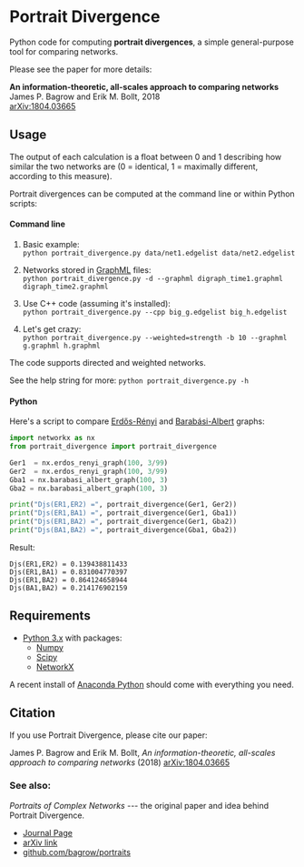 Portrait Divergence
===================

Python code for computing **portrait divergences**, a simple general-purpose
tool for comparing networks.

Please see the paper for more details:

**An information-theoretic, all-scales approach to comparing networks**  
James P. Bagrow and Erik M. Bollt, 2018  
[arXiv:1804.03665](https://arxiv.org/abs/1804.03665)


## Usage

The output of each calculation is a float between 0 and 1 describing how
similar the two networks are (0 = identical, 1 = maximally different, according
to this measure).


Portrait divergences can be computed at the command line or within
Python scripts:

#### Command line

1. Basic example:  
    `python portrait_divergence.py data/net1.edgelist data/net2.edgelist`

1. Networks stored in
   [GraphML](https://networkx.github.io/documentation/networkx-1.10/reference/readwrite.graphml.html)
   files:  
    `python portrait_divergence.py -d --graphml digraph_time1.graphml digraph_time2.graphml`

1. Use C++ code (assuming it's installed):  
    `python portrait_divergence.py --cpp big_g.edgelist big_h.edgelist`

1. Let's get crazy:  
    `python portrait_divergence.py --weighted=strength -b 10 --graphml g.graphml h.graphml`


The code supports directed and weighted networks.

See the help string for more: `python portrait_divergence.py -h`

#### Python

Here's a script to compare
[Erdős-Rényi](https://en.wikipedia.org/wiki/Erdős–Rényi_model)
and
[Barabási-Albert](https://en.wikipedia.org/wiki/Barabási–Albert_model) graphs:

```Python
import networkx as nx
from portrait_divergence import portrait_divergence

Ger1  = nx.erdos_renyi_graph(100, 3/99)
Ger2  = nx.erdos_renyi_graph(100, 3/99)
Gba1 = nx.barabasi_albert_graph(100, 3)
Gba2 = nx.barabasi_albert_graph(100, 3)

print("Djs(ER1,ER2) =", portrait_divergence(Ger1, Ger2))
print("Djs(ER1,BA1) =", portrait_divergence(Ger1, Gba1))
print("Djs(ER1,BA2) =", portrait_divergence(Ger1, Gba2))
print("Djs(BA1,BA2) =", portrait_divergence(Gba1, Gba2))
```

Result:
```text
Djs(ER1,ER2) = 0.139438811433
Djs(ER1,BA1) = 0.831004770397
Djs(ER1,BA2) = 0.864124658944
Djs(BA1,BA2) = 0.214176902159
```


## Requirements

* [Python 3.x](https://www.python.org) with packages:
    + [Numpy](http://numpy.scipy.org/)
    + [Scipy](http://www.scipy.org/)
    + [NetworkX](https://networkx.github.io)

A recent install of [Anaconda Python](https://www.anaconda.com) should come with everything you need.


## Citation

If you use Portrait Divergence, please cite our paper:

James P. Bagrow and Erik M. Bollt, *An information-theoretic, all-scales approach to comparing networks* (2018)
[arXiv:1804.03665](https://arxiv.org/abs/1804.03665)


### See also:

*Portraits of Complex Networks* --- the original paper and idea behind Portrait Divergence.

* [Journal Page](http://dx.doi.org/10.1209/0295-5075/81/68004)
* [arXiv link](http://arxiv.org/abs/cond-mat/0703470)
* [github.com/bagrow/portraits]((https://github.com/bagrow/portraits))

